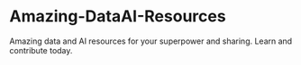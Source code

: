 # Amazing-DataAI-Resources
Amazing data and AI resources for your superpower and sharing. Learn and contribute today. 
